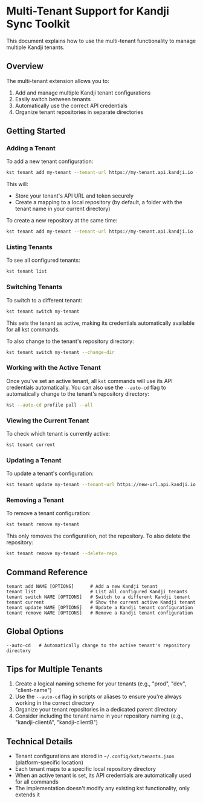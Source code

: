 # Multi-Tenant Support for Kandji Sync Toolkit

This document explains how to use the multi-tenant functionality to manage multiple Kandji tenants.

## Overview

The multi-tenant extension allows you to:

1. Add and manage multiple Kandji tenant configurations
2. Easily switch between tenants
3. Automatically use the correct API credentials
4. Organize tenant repositories in separate directories

## Getting Started

### Adding a Tenant

To add a new tenant configuration:

```bash
kst tenant add my-tenant --tenant-url https://my-tenant.api.kandji.io --api-token "your-api-token"
```

This will:
- Store your tenant's API URL and token securely
- Create a mapping to a local repository (by default, a folder with the tenant name in your current directory)

To create a new repository at the same time:

```bash
kst tenant add my-tenant --tenant-url https://my-tenant.api.kandji.io --api-token "your-api-token" --create-repo
```

### Listing Tenants

To see all configured tenants:

```bash
kst tenant list
```

### Switching Tenants

To switch to a different tenant:

```bash
kst tenant switch my-tenant
```

This sets the tenant as active, making its credentials automatically available for all kst commands.

To also change to the tenant's repository directory:

```bash
kst tenant switch my-tenant --change-dir
```

### Working with the Active Tenant

Once you've set an active tenant, all `kst` commands will use its API credentials automatically. You can also use the `--auto-cd` flag to automatically change to the tenant's repository directory:

```bash
kst --auto-cd profile pull --all
```

### Viewing the Current Tenant

To check which tenant is currently active:

```bash
kst tenant current
```

### Updating a Tenant

To update a tenant's configuration:

```bash
kst tenant update my-tenant --tenant-url https://new-url.api.kandji.io --api-token "new-token"
```

### Removing a Tenant

To remove a tenant configuration:

```bash
kst tenant remove my-tenant
```

This only removes the configuration, not the repository. To also delete the repository:

```bash
kst tenant remove my-tenant --delete-repo
```

## Command Reference

```
tenant add NAME [OPTIONS]      # Add a new Kandji tenant
tenant list                    # List all configured Kandji tenants
tenant switch NAME [OPTIONS]   # Switch to a different Kandji tenant
tenant current                 # Show the current active Kandji tenant
tenant update NAME [OPTIONS]   # Update a Kandji tenant configuration
tenant remove NAME [OPTIONS]   # Remove a Kandji tenant configuration
```

## Global Options

```
--auto-cd   # Automatically change to the active tenant's repository directory
```

## Tips for Multiple Tenants

1. Create a logical naming scheme for your tenants (e.g., "prod", "dev", "client-name")
2. Use the `--auto-cd` flag in scripts or aliases to ensure you're always working in the correct directory
3. Organize your tenant repositories in a dedicated parent directory
4. Consider including the tenant name in your repository naming (e.g., "kandji-clientA", "kandji-clientB")

## Technical Details

- Tenant configurations are stored in `~/.config/kst/tenants.json` (platform-specific location)
- Each tenant maps to a specific local repository directory
- When an active tenant is set, its API credentials are automatically used for all commands
- The implementation doesn't modify any existing kst functionality, only extends it